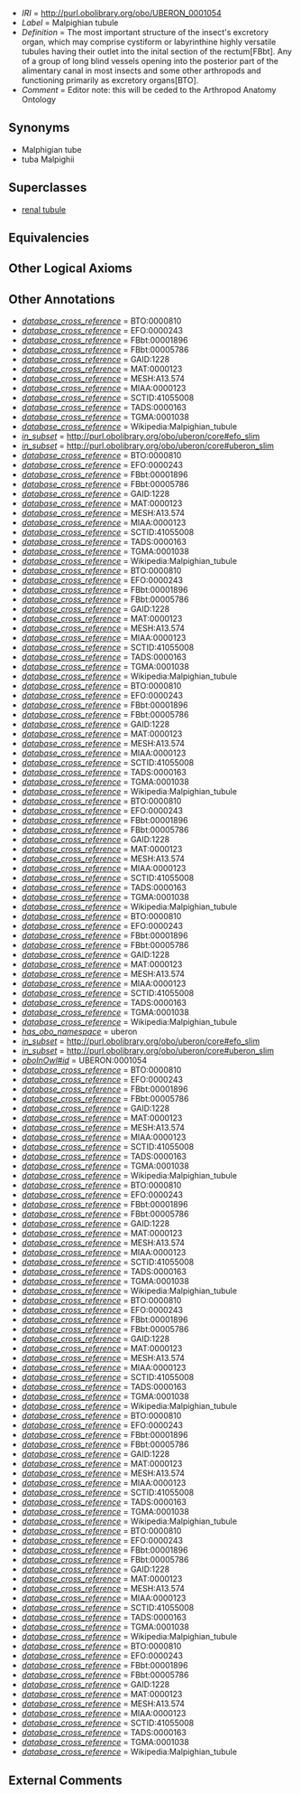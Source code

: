  * *IRI* = http://purl.obolibrary.org/obo/UBERON_0001054
 * *Label* = Malpighian tubule
 * *Definition* = The most important structure of the insect's excretory organ, which may comprise cystiform or labyrinthine highly versatile tubules having their outlet into the inital section of the rectum[FBbt]. Any of a group of long blind vessels opening into the posterior part of the alimentary canal in most insects and some other arthropods and functioning primarily as excretory organs[BTO].
 * *Comment* = Editor note: this will be ceded to the Arthropod Anatomy Ontology

## Synonyms

 * Malphigian tube
 * tuba Malpighii

## Superclasses

 * [renal tubule](../../UBERON/73/UBERON_0009773.md)

## Equivalencies


## Other Logical Axioms


## Other Annotations

 * *[database_cross_reference](../../ef/oboInOwl#hasDbXref.md)* = BTO:0000810
 * *[database_cross_reference](../../ef/oboInOwl#hasDbXref.md)* = EFO:0000243
 * *[database_cross_reference](../../ef/oboInOwl#hasDbXref.md)* = FBbt:00001896
 * *[database_cross_reference](../../ef/oboInOwl#hasDbXref.md)* = FBbt:00005786
 * *[database_cross_reference](../../ef/oboInOwl#hasDbXref.md)* = GAID:1228
 * *[database_cross_reference](../../ef/oboInOwl#hasDbXref.md)* = MAT:0000123
 * *[database_cross_reference](../../ef/oboInOwl#hasDbXref.md)* = MESH:A13.574
 * *[database_cross_reference](../../ef/oboInOwl#hasDbXref.md)* = MIAA:0000123
 * *[database_cross_reference](../../ef/oboInOwl#hasDbXref.md)* = SCTID:41055008
 * *[database_cross_reference](../../ef/oboInOwl#hasDbXref.md)* = TADS:0000163
 * *[database_cross_reference](../../ef/oboInOwl#hasDbXref.md)* = TGMA:0001038
 * *[database_cross_reference](../../ef/oboInOwl#hasDbXref.md)* = Wikipedia:Malpighian_tubule
 * *[in_subset](../../et/oboInOwl#inSubset.md)* = http://purl.obolibrary.org/obo/uberon/core#efo_slim
 * *[in_subset](../../et/oboInOwl#inSubset.md)* = http://purl.obolibrary.org/obo/uberon/core#uberon_slim
 * *[database_cross_reference](../../ef/oboInOwl#hasDbXref.md)* = BTO:0000810
 * *[database_cross_reference](../../ef/oboInOwl#hasDbXref.md)* = EFO:0000243
 * *[database_cross_reference](../../ef/oboInOwl#hasDbXref.md)* = FBbt:00001896
 * *[database_cross_reference](../../ef/oboInOwl#hasDbXref.md)* = FBbt:00005786
 * *[database_cross_reference](../../ef/oboInOwl#hasDbXref.md)* = GAID:1228
 * *[database_cross_reference](../../ef/oboInOwl#hasDbXref.md)* = MAT:0000123
 * *[database_cross_reference](../../ef/oboInOwl#hasDbXref.md)* = MESH:A13.574
 * *[database_cross_reference](../../ef/oboInOwl#hasDbXref.md)* = MIAA:0000123
 * *[database_cross_reference](../../ef/oboInOwl#hasDbXref.md)* = SCTID:41055008
 * *[database_cross_reference](../../ef/oboInOwl#hasDbXref.md)* = TADS:0000163
 * *[database_cross_reference](../../ef/oboInOwl#hasDbXref.md)* = TGMA:0001038
 * *[database_cross_reference](../../ef/oboInOwl#hasDbXref.md)* = Wikipedia:Malpighian_tubule
 * *[database_cross_reference](../../ef/oboInOwl#hasDbXref.md)* = BTO:0000810
 * *[database_cross_reference](../../ef/oboInOwl#hasDbXref.md)* = EFO:0000243
 * *[database_cross_reference](../../ef/oboInOwl#hasDbXref.md)* = FBbt:00001896
 * *[database_cross_reference](../../ef/oboInOwl#hasDbXref.md)* = FBbt:00005786
 * *[database_cross_reference](../../ef/oboInOwl#hasDbXref.md)* = GAID:1228
 * *[database_cross_reference](../../ef/oboInOwl#hasDbXref.md)* = MAT:0000123
 * *[database_cross_reference](../../ef/oboInOwl#hasDbXref.md)* = MESH:A13.574
 * *[database_cross_reference](../../ef/oboInOwl#hasDbXref.md)* = MIAA:0000123
 * *[database_cross_reference](../../ef/oboInOwl#hasDbXref.md)* = SCTID:41055008
 * *[database_cross_reference](../../ef/oboInOwl#hasDbXref.md)* = TADS:0000163
 * *[database_cross_reference](../../ef/oboInOwl#hasDbXref.md)* = TGMA:0001038
 * *[database_cross_reference](../../ef/oboInOwl#hasDbXref.md)* = Wikipedia:Malpighian_tubule
 * *[database_cross_reference](../../ef/oboInOwl#hasDbXref.md)* = BTO:0000810
 * *[database_cross_reference](../../ef/oboInOwl#hasDbXref.md)* = EFO:0000243
 * *[database_cross_reference](../../ef/oboInOwl#hasDbXref.md)* = FBbt:00001896
 * *[database_cross_reference](../../ef/oboInOwl#hasDbXref.md)* = FBbt:00005786
 * *[database_cross_reference](../../ef/oboInOwl#hasDbXref.md)* = GAID:1228
 * *[database_cross_reference](../../ef/oboInOwl#hasDbXref.md)* = MAT:0000123
 * *[database_cross_reference](../../ef/oboInOwl#hasDbXref.md)* = MESH:A13.574
 * *[database_cross_reference](../../ef/oboInOwl#hasDbXref.md)* = MIAA:0000123
 * *[database_cross_reference](../../ef/oboInOwl#hasDbXref.md)* = SCTID:41055008
 * *[database_cross_reference](../../ef/oboInOwl#hasDbXref.md)* = TADS:0000163
 * *[database_cross_reference](../../ef/oboInOwl#hasDbXref.md)* = TGMA:0001038
 * *[database_cross_reference](../../ef/oboInOwl#hasDbXref.md)* = Wikipedia:Malpighian_tubule
 * *[database_cross_reference](../../ef/oboInOwl#hasDbXref.md)* = BTO:0000810
 * *[database_cross_reference](../../ef/oboInOwl#hasDbXref.md)* = EFO:0000243
 * *[database_cross_reference](../../ef/oboInOwl#hasDbXref.md)* = FBbt:00001896
 * *[database_cross_reference](../../ef/oboInOwl#hasDbXref.md)* = FBbt:00005786
 * *[database_cross_reference](../../ef/oboInOwl#hasDbXref.md)* = GAID:1228
 * *[database_cross_reference](../../ef/oboInOwl#hasDbXref.md)* = MAT:0000123
 * *[database_cross_reference](../../ef/oboInOwl#hasDbXref.md)* = MESH:A13.574
 * *[database_cross_reference](../../ef/oboInOwl#hasDbXref.md)* = MIAA:0000123
 * *[database_cross_reference](../../ef/oboInOwl#hasDbXref.md)* = SCTID:41055008
 * *[database_cross_reference](../../ef/oboInOwl#hasDbXref.md)* = TADS:0000163
 * *[database_cross_reference](../../ef/oboInOwl#hasDbXref.md)* = TGMA:0001038
 * *[database_cross_reference](../../ef/oboInOwl#hasDbXref.md)* = Wikipedia:Malpighian_tubule
 * *[database_cross_reference](../../ef/oboInOwl#hasDbXref.md)* = BTO:0000810
 * *[database_cross_reference](../../ef/oboInOwl#hasDbXref.md)* = EFO:0000243
 * *[database_cross_reference](../../ef/oboInOwl#hasDbXref.md)* = FBbt:00001896
 * *[database_cross_reference](../../ef/oboInOwl#hasDbXref.md)* = FBbt:00005786
 * *[database_cross_reference](../../ef/oboInOwl#hasDbXref.md)* = GAID:1228
 * *[database_cross_reference](../../ef/oboInOwl#hasDbXref.md)* = MAT:0000123
 * *[database_cross_reference](../../ef/oboInOwl#hasDbXref.md)* = MESH:A13.574
 * *[database_cross_reference](../../ef/oboInOwl#hasDbXref.md)* = MIAA:0000123
 * *[database_cross_reference](../../ef/oboInOwl#hasDbXref.md)* = SCTID:41055008
 * *[database_cross_reference](../../ef/oboInOwl#hasDbXref.md)* = TADS:0000163
 * *[database_cross_reference](../../ef/oboInOwl#hasDbXref.md)* = TGMA:0001038
 * *[database_cross_reference](../../ef/oboInOwl#hasDbXref.md)* = Wikipedia:Malpighian_tubule
 * *[has_obo_namespace](../../ce/oboInOwl#hasOBONamespace.md)* = uberon
 * *[in_subset](../../et/oboInOwl#inSubset.md)* = http://purl.obolibrary.org/obo/uberon/core#efo_slim
 * *[in_subset](../../et/oboInOwl#inSubset.md)* = http://purl.obolibrary.org/obo/uberon/core#uberon_slim
 * *[oboInOwl#id](../../id/oboInOwl#id.md)* = UBERON:0001054
 * *[database_cross_reference](../../ef/oboInOwl#hasDbXref.md)* = BTO:0000810
 * *[database_cross_reference](../../ef/oboInOwl#hasDbXref.md)* = EFO:0000243
 * *[database_cross_reference](../../ef/oboInOwl#hasDbXref.md)* = FBbt:00001896
 * *[database_cross_reference](../../ef/oboInOwl#hasDbXref.md)* = FBbt:00005786
 * *[database_cross_reference](../../ef/oboInOwl#hasDbXref.md)* = GAID:1228
 * *[database_cross_reference](../../ef/oboInOwl#hasDbXref.md)* = MAT:0000123
 * *[database_cross_reference](../../ef/oboInOwl#hasDbXref.md)* = MESH:A13.574
 * *[database_cross_reference](../../ef/oboInOwl#hasDbXref.md)* = MIAA:0000123
 * *[database_cross_reference](../../ef/oboInOwl#hasDbXref.md)* = SCTID:41055008
 * *[database_cross_reference](../../ef/oboInOwl#hasDbXref.md)* = TADS:0000163
 * *[database_cross_reference](../../ef/oboInOwl#hasDbXref.md)* = TGMA:0001038
 * *[database_cross_reference](../../ef/oboInOwl#hasDbXref.md)* = Wikipedia:Malpighian_tubule
 * *[database_cross_reference](../../ef/oboInOwl#hasDbXref.md)* = BTO:0000810
 * *[database_cross_reference](../../ef/oboInOwl#hasDbXref.md)* = EFO:0000243
 * *[database_cross_reference](../../ef/oboInOwl#hasDbXref.md)* = FBbt:00001896
 * *[database_cross_reference](../../ef/oboInOwl#hasDbXref.md)* = FBbt:00005786
 * *[database_cross_reference](../../ef/oboInOwl#hasDbXref.md)* = GAID:1228
 * *[database_cross_reference](../../ef/oboInOwl#hasDbXref.md)* = MAT:0000123
 * *[database_cross_reference](../../ef/oboInOwl#hasDbXref.md)* = MESH:A13.574
 * *[database_cross_reference](../../ef/oboInOwl#hasDbXref.md)* = MIAA:0000123
 * *[database_cross_reference](../../ef/oboInOwl#hasDbXref.md)* = SCTID:41055008
 * *[database_cross_reference](../../ef/oboInOwl#hasDbXref.md)* = TADS:0000163
 * *[database_cross_reference](../../ef/oboInOwl#hasDbXref.md)* = TGMA:0001038
 * *[database_cross_reference](../../ef/oboInOwl#hasDbXref.md)* = Wikipedia:Malpighian_tubule
 * *[database_cross_reference](../../ef/oboInOwl#hasDbXref.md)* = BTO:0000810
 * *[database_cross_reference](../../ef/oboInOwl#hasDbXref.md)* = EFO:0000243
 * *[database_cross_reference](../../ef/oboInOwl#hasDbXref.md)* = FBbt:00001896
 * *[database_cross_reference](../../ef/oboInOwl#hasDbXref.md)* = FBbt:00005786
 * *[database_cross_reference](../../ef/oboInOwl#hasDbXref.md)* = GAID:1228
 * *[database_cross_reference](../../ef/oboInOwl#hasDbXref.md)* = MAT:0000123
 * *[database_cross_reference](../../ef/oboInOwl#hasDbXref.md)* = MESH:A13.574
 * *[database_cross_reference](../../ef/oboInOwl#hasDbXref.md)* = MIAA:0000123
 * *[database_cross_reference](../../ef/oboInOwl#hasDbXref.md)* = SCTID:41055008
 * *[database_cross_reference](../../ef/oboInOwl#hasDbXref.md)* = TADS:0000163
 * *[database_cross_reference](../../ef/oboInOwl#hasDbXref.md)* = TGMA:0001038
 * *[database_cross_reference](../../ef/oboInOwl#hasDbXref.md)* = Wikipedia:Malpighian_tubule
 * *[database_cross_reference](../../ef/oboInOwl#hasDbXref.md)* = BTO:0000810
 * *[database_cross_reference](../../ef/oboInOwl#hasDbXref.md)* = EFO:0000243
 * *[database_cross_reference](../../ef/oboInOwl#hasDbXref.md)* = FBbt:00001896
 * *[database_cross_reference](../../ef/oboInOwl#hasDbXref.md)* = FBbt:00005786
 * *[database_cross_reference](../../ef/oboInOwl#hasDbXref.md)* = GAID:1228
 * *[database_cross_reference](../../ef/oboInOwl#hasDbXref.md)* = MAT:0000123
 * *[database_cross_reference](../../ef/oboInOwl#hasDbXref.md)* = MESH:A13.574
 * *[database_cross_reference](../../ef/oboInOwl#hasDbXref.md)* = MIAA:0000123
 * *[database_cross_reference](../../ef/oboInOwl#hasDbXref.md)* = SCTID:41055008
 * *[database_cross_reference](../../ef/oboInOwl#hasDbXref.md)* = TADS:0000163
 * *[database_cross_reference](../../ef/oboInOwl#hasDbXref.md)* = TGMA:0001038
 * *[database_cross_reference](../../ef/oboInOwl#hasDbXref.md)* = Wikipedia:Malpighian_tubule
 * *[database_cross_reference](../../ef/oboInOwl#hasDbXref.md)* = BTO:0000810
 * *[database_cross_reference](../../ef/oboInOwl#hasDbXref.md)* = EFO:0000243
 * *[database_cross_reference](../../ef/oboInOwl#hasDbXref.md)* = FBbt:00001896
 * *[database_cross_reference](../../ef/oboInOwl#hasDbXref.md)* = FBbt:00005786
 * *[database_cross_reference](../../ef/oboInOwl#hasDbXref.md)* = GAID:1228
 * *[database_cross_reference](../../ef/oboInOwl#hasDbXref.md)* = MAT:0000123
 * *[database_cross_reference](../../ef/oboInOwl#hasDbXref.md)* = MESH:A13.574
 * *[database_cross_reference](../../ef/oboInOwl#hasDbXref.md)* = MIAA:0000123
 * *[database_cross_reference](../../ef/oboInOwl#hasDbXref.md)* = SCTID:41055008
 * *[database_cross_reference](../../ef/oboInOwl#hasDbXref.md)* = TADS:0000163
 * *[database_cross_reference](../../ef/oboInOwl#hasDbXref.md)* = TGMA:0001038
 * *[database_cross_reference](../../ef/oboInOwl#hasDbXref.md)* = Wikipedia:Malpighian_tubule
 * *[database_cross_reference](../../ef/oboInOwl#hasDbXref.md)* = BTO:0000810
 * *[database_cross_reference](../../ef/oboInOwl#hasDbXref.md)* = EFO:0000243
 * *[database_cross_reference](../../ef/oboInOwl#hasDbXref.md)* = FBbt:00001896
 * *[database_cross_reference](../../ef/oboInOwl#hasDbXref.md)* = FBbt:00005786
 * *[database_cross_reference](../../ef/oboInOwl#hasDbXref.md)* = GAID:1228
 * *[database_cross_reference](../../ef/oboInOwl#hasDbXref.md)* = MAT:0000123
 * *[database_cross_reference](../../ef/oboInOwl#hasDbXref.md)* = MESH:A13.574
 * *[database_cross_reference](../../ef/oboInOwl#hasDbXref.md)* = MIAA:0000123
 * *[database_cross_reference](../../ef/oboInOwl#hasDbXref.md)* = SCTID:41055008
 * *[database_cross_reference](../../ef/oboInOwl#hasDbXref.md)* = TADS:0000163
 * *[database_cross_reference](../../ef/oboInOwl#hasDbXref.md)* = TGMA:0001038
 * *[database_cross_reference](../../ef/oboInOwl#hasDbXref.md)* = Wikipedia:Malpighian_tubule

## External Comments

